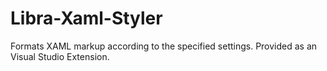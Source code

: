 # Libra-Xaml-Styler
Formats XAML markup according to the specified settings. Provided as an Visual Studio Extension.
